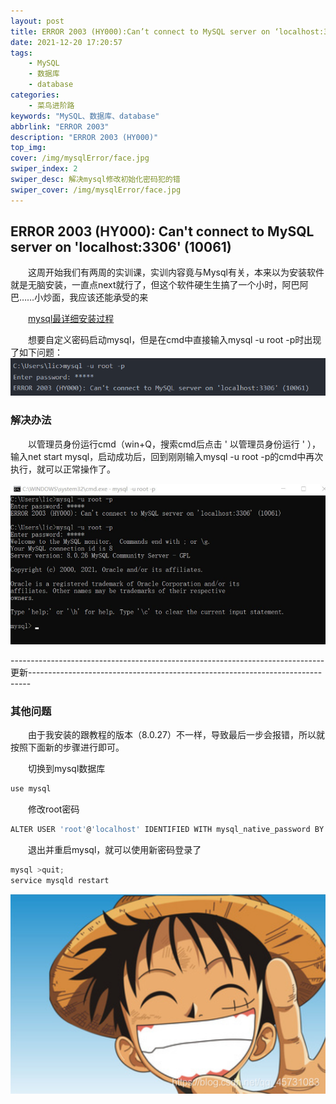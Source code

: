 ```yaml
---
layout: post
title: ERROR 2003 (HY000):Can’t connect to MySQL server on ‘localhost:3306’ (10061)
date: 2021-12-20 17:20:57
tags: 
    - MySQL
    - 数据库
    - database
categories:
    - 菜鸟进阶路
keywords: "MySQL、数据库、database"
abbrlink: "ERROR 2003"
description: "ERROR 2003 (HY000)"
top_img: 
cover: /img/mysqlError/face.jpg
swiper_index: 2
swiper_desc: 解决mysql修改初始化密码犯的错
swiper_cover: /img/mysqlError/face.jpg
---
```


## ERROR 2003 (HY000): Can't connect to MySQL server on 'localhost:3306' (10061)

&emsp;&emsp;这周开始我们有两周的实训课，实训内容竟与Mysql有关，本来以为安装软件就是无脑安装，一直点next就行了，但这个软件硬生生搞了一个小时，阿巴阿巴……小炒面，我应该还能承受的来 

&emsp;&emsp;[mysql最详细安装过程](https://www.cnblogs.com/Nefeltari/p/5952387.html)

&emsp;&emsp;想要自定义密码启动mysql，但是在cmd中直接输入mysql -u root -p时出现了如下问题：
<img src="/img/mysqlError/1.png"/>


### 解决办法

&emsp;&emsp;以管理员身份运行cmd（win+Q，搜索cmd后点击 ' 以管理员身份运行 ' ），输入net start mysql，启动成功后，回到刚刚输入mysql -u root -p的cmd中再次执行，就可以正常操作了。

<img src="/img/mysqlError/2.png"/>

------------------------------------------------------------------------------更新------------------------------------------------------------------------------

### 其他问题

&emsp;&emsp;由于我安装的跟教程的版本（8.0.27）不一样，导致最后一步会报错，所以就按照下面新的步骤进行即可。

&emsp;&emsp;切换到mysql数据库

```javascript
use mysql
```
&emsp;&emsp;修改root密码
```javascript
ALTER USER 'root'@'localhost' IDENTIFIED WITH mysql_native_password BY '123456';
```
&emsp;&emsp;退出并重启mysql，就可以使用新密码登录了

```javascript
mysql >quit;
service mysqld restart
```
<img src="/img/blog.png"/>



